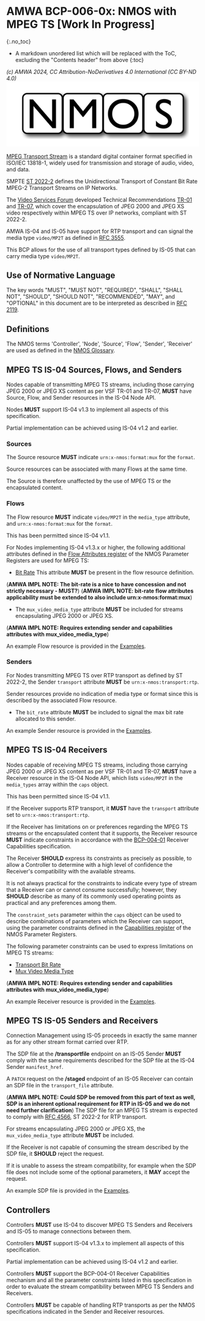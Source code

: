# AMWA BCP-006-0x: NMOS with MPEG TS \[Work In Progress\]
{:.no_toc}

* A markdown unordered list which will be replaced with the ToC, excluding the "Contents header" from above
{:toc}

_(c) AMWA 2024, CC Attribution-NoDerivatives 4.0 International (CC BY-ND 4.0)_
![NMOS logo](images/NMOS-logo.png)

[MPEG Transport Stream][MPEG-TS] is a standard digital container format specified in ISO/IEC 13818-1, widely used for transmission and storage of audio, video, and data.

SMPTE [ST 2022-2][ST-2022-2] defines the Unidirectional Transport of Constant Bit Rate MPEG-2 Transport Streams on IP Networks.

The [Video Services Forum][VSF] developed Technical Recommendations [TR-01][TR-01] and [TR-07][TR-07], which cover the encapsulation of JPEG 2000 and JPEG XS video respectively within MPEG TS over IP networks, compliant with ST 2022-2.

AMWA IS-04 and IS-05 have support for RTP transport and can signal the media type `video/MP2T` as defined in [RFC 3555][RFC-3555].

This BCP allows for the use of all transport types defined by IS-05 that can carry media type `video/MP2T`.

## Use of Normative Language

The key words "MUST", "MUST NOT", "REQUIRED", "SHALL", "SHALL NOT", "SHOULD", "SHOULD NOT", "RECOMMENDED", "MAY",
and "OPTIONAL" in this document are to be interpreted as described in [RFC 2119][RFC-2119].

## Definitions

The NMOS terms 'Controller', 'Node', 'Source', 'Flow', 'Sender', 'Receiver' are used as defined in the [NMOS Glossary][NMOS-Glossary].

## MPEG TS IS-04 Sources, Flows, and Senders

Nodes capable of transmitting MPEG TS streams, including those carrying JPEG 2000 or JPEG XS content as per VSF TR-01 and TR-07, **MUST** have Source, Flow, and Sender resources in the IS-04 Node API.

Nodes **MUST** support IS-04 v1.3 to implement all aspects of this specification.

Partial implementation can be achieved using IS-04 v1.2 and earlier.

### Sources

The Source resource **MUST** indicate `urn:x-nmos:format:mux` for the `format`.

Source resources can be associated with many Flows at the same time.

The Source is therefore unaffected by the use of MPEG TS or the encapsulated content.

### Flows
The Flow resource **MUST** indicate `video/MP2T` in the `media_type` attribute, and `urn:x-nmos:format:mux` for the `format`.

This has been permitted since IS-04 v1.1.

For Nodes implementing IS-04 v1.3.x or higher, the following additional attributes defined in the [Flow Attributes register][Flow-Attributes] of the NMOS Parameter Registers are used for MPEG TS:

- [Bit Rate][Flow-Bit-Rate]
  This attribute **MUST** be present in the flow resource definition.
  
(**AMWA IMPL NOTE: The bit-rate is a nice to have concession and not strictly necessary - MUST?**)
(**AMWA IMPL NOTE: bit-rate flow attributes applicability must be extended to also include urn:x-nmos:format:mux**)

- The `mux_video_media_type` attribute **MUST** be included for streams encapsulating JPEG 2000 or JPEG XS.

(**AMWA IMPL NOTE: Requires extending sender and capabilities attributes with mux_video_media_type**)

An example Flow resource is provided in the [Examples](../examples/).

### Senders
For Nodes transmitting MPEG TS over RTP transport as defined by ST 2022-2, the Sender `transport` attribute **MUST** be `urn:x-nmos:transport:rtp`.

Sender resources provide no indication of media type or format since this is described by the associated Flow resource.

- The `bit_rate` attribute **MUST** be included to signal the max bit rate allocated to this sender.

An example Sender resource is provided in the [Examples](../examples/).

## MPEG TS IS-04 Receivers

Nodes capable of receiving MPEG TS streams, including those carrying JPEG 2000 or JPEG XS content as per VSF TR-01 and TR-07, **MUST** have a Receiver resource in the IS-04 Node API, which lists `video/MP2T` in the `media_types` array within the `caps` object.

This has been permitted since IS-04 v1.1.

If the Receiver supports RTP transport, it **MUST** have the `transport` attribute set to `urn:x-nmos:transport:rtp`.

If the Receiver has limitations on or preferences regarding the MPEG TS streams or the encapsulated content that it supports, the Receiver resource **MUST** indicate constraints in accordance with the [BCP-004-01][] Receiver Capabilities specification.

The Receiver **SHOULD** express its constraints as precisely as possible, to allow a Controller to determine with a high level of confidence the Receiver's compatibility with the available streams.

It is not always practical for the constraints to indicate every type of stream that a Receiver can or cannot consume successfully; however, they **SHOULD** describe as many of its commonly used operating points as practical and any preferences among them.

The `constraint_sets` parameter within the `caps` object can be used to describe combinations of parameters which the Receiver can support, using the parameter constraints defined in the [Capabilities register][Capabilities-Register] of the NMOS Parameter Registers.

The following parameter constraints can be used to express limitations on MPEG TS streams:
- [Transport Bit Rate][Cap-Bit-Rate]
- [Mux Video Media Type][Cap-Mux-Video-Media-Type]
  
(**AMWA IMPL NOTE: Requires extending sender and capabilities attributes with mux_video_media_type**)
  
An example Receiver resource is provided in the [Examples](../examples/).

## MPEG TS IS-05 Senders and Receivers

Connection Management using IS-05 proceeds in exactly the same manner as for any other stream format carried over RTP.

The SDP file at the **/transportfile** endpoint on an IS-05 Sender **MUST** comply with the same requirements described for the SDP file at the IS-04 Sender `manifest_href`.

A `PATCH` request on the **/staged** endpoint of an IS-05 Receiver can contain an SDP file in the `transport_file` attribute.

(**AMWA IMPL NOTE: Could SDP be removed from this part of text as well, SDP is an inherent optional requirement for RTP in IS-05 and we do not need further clarification**)
The SDP file for an MPEG TS stream is expected to comply with [RFC 4566][RFC-4566], ST 2022-2 for RTP transport.

For streams encapsulating JPEG 2000 or JPEG XS, the `mux_video_media_type` attribute **MUST** be included.

If the Receiver is not capable of consuming the stream described by the SDP file, it **SHOULD** reject the request.

If it is unable to assess the stream compatibility, for example when the SDP file does not include some of the optional parameters, it **MAY** accept the request.

An example SDP file is provided in the [Examples](../examples/).

## Controllers

Controllers **MUST** use IS-04 to discover MPEG TS Senders and Receivers and IS-05 to manage connections between them.

Controllers **MUST** support IS-04 v1.3.x to implement all aspects of this specification.

Partial implementation can be achieved using IS-04 v1.2 and earlier.

Controllers **MUST** support the BCP-004-01 Receiver Capabilities mechanism and all the parameter constraints listed in this specification in order to evaluate the stream compatibility between MPEG TS Senders and Receivers.

Controllers **MUST** be capable of handling RTP transports as per the NMOS specifications indicated in the Sender and Receiver resources.

[BCP-004-01]: https://specs.amwa.tv/bcp-004-01/ "AMWA BCP-004-01 NMOS Receiver Capabilities"
[MPEG-TS]: https://www.iso.org/standard/69461.html "ISO/IEC 13818-1 Systems"
[TR-01]: https://vsf.tv/download/technical_recommendations/VSF_TR-01_2018-06-22.pdf "VSF TR-01 Transport of JPEG 2000 Broadcast Profile Video in MPEG-2 TS over IP"
[TR-07]: https://vsf.tv/download/technical_recommendations/VSF_TR-07_2020-04-01.pdf "VSF TR-07 Transport of JPEG XS Video in MPEG-2 TS over RTP"
[VSF]: https://vsf.tv/ "Video Services Forum"
[RFC-2119]: https://datatracker.ietf.org/doc/html/rfc2119 "Key words for use in RFCs"
[RFC-3550]: https://datatracker.ietf.org/doc/html/rfc3550 "RTP: A Transport Protocol for Real-Time Applications"
[RFC-3555]: https://datatracker.ietf.org/doc/html/rfc3555 "MIME Type Registration of RTP Payload Types"
[IS-04]: https://specs.amwa.tv/is-04/ "AMWA IS-04 NMOS Discovery and Registration Specification"
[IS-05]: https://specs.amwa.tv/is-05/ "AMWA IS-05 NMOS Device Connection Management Specification"
[NMOS Parameter Registers]: https://specs.amwa.tv/nmos-parameter-registers/ "Common parameter values for AMWA NMOS Specifications"
[ST-2022-2]: https://ieeexplore.ieee.org/document/7291602 "SMPTE ST 2022-2: Unidirectional Transport of Constant Bit Rate MPEG-2 Transport Streams on IP Networks"
[ST-2022-5]:  https://ieeexplore.ieee.org/document/7291908 "Forward Error Correction for High Bit Rate Media Transport over IP Networks"
[ST-2022-6]: https://ieeexplore.ieee.org/document/7289943 "Transport of High Bit Rate Media Signals over IP Networks (HBRMT)"
[ST-2022-7]:  https://ieeexplore.ieee.org/document/7291851 "Seamless Protection Switching of SMTPE ST 2022 IP Datagrams"
[RFC-4566]: https://datatracker.ietf.org/doc/html/rfc4566 "SDP: Session Description Protocol"
[NMOS-Glossary]: https://specs.amwa.tv/nmos/main/docs/Glossary.html "NMOS Glossary"
[Capabilities-Register]: https://specs.amwa.tv/nmos-parameter-registers/branches/main/capabilities/ "Capabilities Register"
[Flow-Attributes]: https://specs.amwa.tv/nmos-parameter-registers/branches/main/flow-attributes/ "Flow Attributes Register"
[Flow-Bit-Rate]: https://specs.amwa.tv/nmos-parameter-registers/branches/main/flow-attributes/#bit-rate "Flow Bit Rate"
[Flow-TS-Format]: https://specs.amwa.tv/nmos-parameter-registers/branches/main/flow-attributes/#ts-format "Flow TS Format"
[Cap-Mux-Video-Media-Type]: https://specs.amwa.tv/nmos-parameter-registers/branches/main/capabilities/#mux_video_media_type "Mux Video Media Type"
[Cap-Bit-Rate]: https://specs.amwa.tv/nmos-parameter-registers/branches/main/capabilities/#transport-bit-rate "Transport Bit Rate"
[Cap-Stream-ID]: https://specs.amwa.tv/nmos-parameter-registers/branches/main/capabilities/#transport-stream-id "Transport Stream ID"
